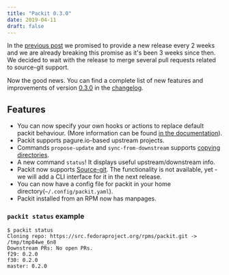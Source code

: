 ```yaml
---
title: "Packit 0.3.0"
date: 2019-04-11
draft: false
---
```


In the [previous post](https://packit.dev/posts/packit-020/) we promised to
provide a new release every 2 weeks and we are already breaking this promise as
it's been 3 weeks since then. We decided to wait with the release to merge
several pull requests related to source-git support.

Now the good news. You can find a complete list of new features and
improvements of version
[0.3.0](https://github.com/packit-service/packit/releases/tag/0.3.0) in the
[changelog](https://github.com/packit-service/packit/blob/master/CHANGELOG.md#030).

<!--more-->

## Features

* You can now specify your own hooks or actions to replace default packit
  behaviour. (More information can be found [in the
  documentation](https://github.com/packit-service/packit/blob/master/docs/actions.md)).
* Packit supports pagure.io-based upstream projects.
* Commands `propose-update` and `sync-from-downstream` supports [copying
  directories](https://github.com/packit-service/packit/blob/master/docs/configuration.md#minimal-sample-config).
* A new command `status`! It displays useful upstream/downstream info.
* Packit now supports [Source-git](https://packit.dev/source-git/). The
  functionality is not available, yet - we will add a CLI interface for it in
  the next release.
* You can now have a config file for packit in your home directory(`~/.config/packit.yaml`).
* Packit installed from an RPM now has manpages.


### `packit status` example

```
$ packit status
Cloning repo: https://src.fedoraproject.org/rpms/packit.git -> /tmp/tmp84we_6n8
Downstream PRs: No open PRs.
f29: 0.2.0
f30: 0.2.0
master: 0.2.0

```
